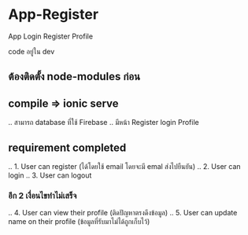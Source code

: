 # App-Register
App Login Register Profile

code อยู่ใน dev

## ต้องติดตั้ง node-modules ก่อน
## compile =>  ionic serve

.. สามารถ database ที่ใช้ Firebase
.. มีหน้า Register login Profile

## requirement completed
.. 1. User can register (ได้โดยใช้ email โดยจะมี emal ส่งไปยืนยัน)
.. 2. User can login 
.. 3. User can logout
### อีก 2 เงื่อนไขทำไม่เสร็จ 
.. 4. User can view their profile (ติดปัญหาตรงดึงข้อมูล)
.. 5. User can update name on their profile (ข้อมูลที่รับมาไม่ได้ถูกเก็บไว้)
